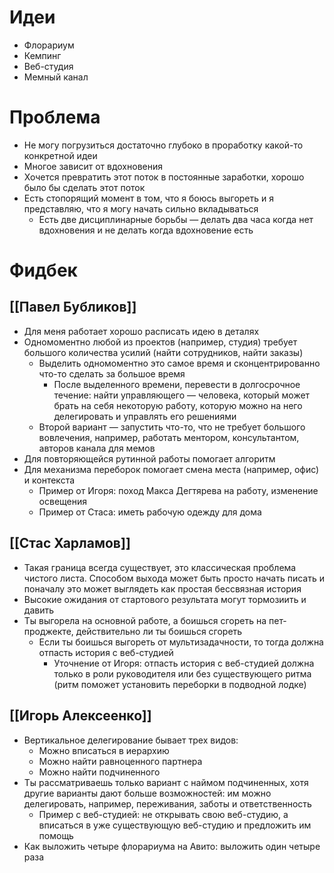# Идеи
- Флорариум
- Кемпинг
- Веб-студия
- Мемный канал

# Проблема
- Не могу погрузиться достаточно глубоко в проработку какой-то конкретной идеи
- Многое зависит от вдохновения
- Хочется превратить этот поток в постоянные заработки, хорошо было бы сделать этот поток
- Есть стопорящий момент в том, что я боюсь выгореть и я представляю, что я могу начать сильно вкладываться
	- Есть две дисциплинарные борьбы — делать два часа когда нет вдохновения и не делать когда вдохновение есть

# Фидбек
## [[Павел Бубликов]]
- Для меня работает хорошо расписать идею в деталях
- Одномоментно любой из проектов (например, студия) требует большого количества усилий (найти сотрудников, найти заказы)
	- Выделить одномоментно это самое время и сконцентрированно что-то сделать за большое время
		- После выделенного времени, перевести в долгосрочное течение: найти управляющего — человека, который может брать на себя некоторую работу, которую можно на него делегировать и управлять его решениями
	- Второй вариант — запустить что-то, что не требует большого вовлечения, например, работать ментором, консультантом, авторов канала для мемов
- Для повторяющейся рутинной работы помогает алгоритм
- Для механизма переборок помогает смена места (например, офис) и контекста
	- Пример от Игоря: поход Макса Дегтярева на работу, изменение освещения
	- Пример от Стаса: иметь рабочую одежду для дома
## [[Стас Харламов]]
- Такая граница всегда существует, это классическая проблема чистого листа. Способом выхода может быть просто начать писать и поначалу это может выглядеть как простая бессвязная история
- Высокие ожидания от стартового результата могут тормозиить и давить
- Ты выгорела на основной работе, а боишься сгореть на пет-проджекте, действительно ли ты боишься сгореть
	- Если ты боишься выгореть от мультизадачности, то тогда должна отпасть история с веб-студией
		- Уточнение от Игоря: отпасть история с веб-студией должна только в роли руководителя или без существующего ритма (ритм поможет установить переборки в подводной лодке)
## [[Игорь Алексеенко]]
- Вертикальное делегирование бывает трех видов: 
	- Можно вписаться в иерархию
	- Можно найти равноценного партнера
	- Можно найти подчиненного
- Ты рассматриваешь только вариант с наймом подчиненных, хотя другие варианты дают больше возможностей: им можно делегировать, например, переживания, заботы и ответственность
	- Пример с веб-студией: не открывать свою веб-студию, а вписаться в уже существующую веб-студию и предложить им помощь
- Как выложить четыре флорариума на Авито: выложить один четыре раза